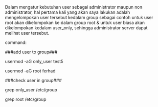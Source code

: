 Dalam mengatur kebutuhan user sebagai administrator maupun non administrator, hal pertama kali yang akan saya lakukan adalah mengelompokan user tersebut kedalam group sebagai contoh untuk user root akan dikelompokan ke dalam group root & untuk user biasa akan dikelompokan kedalam user_only, sehingga administrator server dapat melihat user tersebut.


command:

###add user to group###

usermod -aG only_user test5

usermod -aG root ferhad

###check user in group###

grep only_user /etc/group

grep root /etc/group
